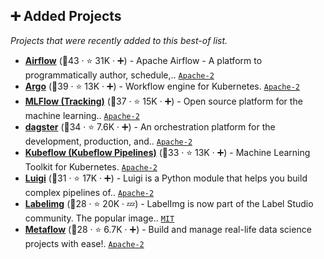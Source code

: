 ## ➕ Added Projects

_Projects that were recently added to this best-of list._

- <b><a href="https://github.com/apache/airflow">Airflow</a></b> (🥇43 ·  ⭐ 31K · ➕) - Apache Airflow - A platform to programmatically author, schedule,.. <code><a href="http://bit.ly/3nYMfla">Apache-2</a></code>
- <b><a href="https://github.com/argoproj/argo-workflows">Argo</a></b> (🥈39 ·  ⭐ 13K · ➕) - Workflow engine for Kubernetes. <code><a href="http://bit.ly/3nYMfla">Apache-2</a></code>
- <b><a href="https://github.com/mlflow/mlflow">MLFlow (Tracking)</a></b> (🥇37 ·  ⭐ 15K · ➕) - Open source platform for the machine learning.. <code><a href="http://bit.ly/3nYMfla">Apache-2</a></code>
- <b><a href="https://github.com/dagster-io/dagster">dagster</a></b> (🥈34 ·  ⭐ 7.6K · ➕) - An orchestration platform for the development, production, and.. <code><a href="http://bit.ly/3nYMfla">Apache-2</a></code>
- <b><a href="https://github.com/kubeflow/kubeflow">Kubeflow (Kubeflow Pipelines)</a></b> (🥉33 ·  ⭐ 13K · ➕) - Machine Learning Toolkit for Kubernetes. <code><a href="http://bit.ly/3nYMfla">Apache-2</a></code>
- <b><a href="https://github.com/spotify/luigi">Luigi</a></b> (🥉31 ·  ⭐ 17K · ➕) - Luigi is a Python module that helps you build complex pipelines of.. <code><a href="http://bit.ly/3nYMfla">Apache-2</a></code>
- <b><a href="https://github.com/heartexlabs/labelImg">Labelimg</a></b> (🥇28 ·  ⭐ 20K · 💤) - LabelImg is now part of the Label Studio community. The popular image.. <code><a href="http://bit.ly/34MBwT8">MIT</a></code>
- <b><a href="https://github.com/Netflix/metaflow">Metaflow</a></b> (🥉28 ·  ⭐ 6.7K · ➕) - Build and manage real-life data science projects with ease!. <code><a href="http://bit.ly/3nYMfla">Apache-2</a></code>

